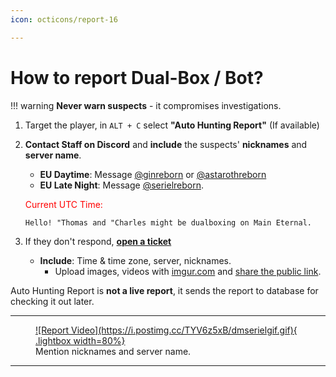 ```yaml
---
icon: octicons/report-16

---
```



# How to report Dual-Box / Bot?

!!! warning
    **Never warn suspects** - it compromises investigations.

1. Target the player, in `ALT + C` select **"Auto Hunting Report"** (If available)
2. **Contact Staff on Discord** and **include** the suspects' **nicknames** and **server name**.  
    - **EU Daytime**: Message [@ginreborn](https://discord.com/users/917729115770073119) or [@astarothreborn](https://discord.com/users/1067169953683349577)  
    - **EU Late Night**: Message [@serielreborn](https://discord.com/users/1139948642166394920).

    <span style="color:red;">Current UTC Time:</span>
    <span id="utc-time"></span>

    ```
    Hello! "Thomas and "Charles might be dualboxing on Main Eternal. 
    ```

3. If they don't respond, [**open a ticket**](https://l2reborn.org/support/)
    - **Include**: Time & time zone, server, nicknames. 
        - Upload images, videos with [imgur.com](https://imgur.com/upload) and [share the public link](https://help.imgur.com/hc/article_attachments/26512938185243).


Auto Hunting Report is **not a live report**, it sends the report to database for checking it out later.
<hr class="divider">

<figure markdown="span">
    <a href="https://postimg.cc/1f326tfK">
    ![Report Video](https://i.postimg.cc/TYV6z5xB/dmserielgif.gif){ .lightbox width=80%}
    </a>
    <figcaption>Mention nicknames and server name.</figcaption>
</figure>

<hr class="divider">



<script>
function updateUTCTime() {
    const now = new Date();
    const utcHours = now.getUTCHours().toString().padStart(2, '0');
    const utcMinutes = now.getUTCMinutes().toString().padStart(2, '0');
    document.getElementById('utc-time').textContent = `${utcHours}:${utcMinutes}`;
}

updateUTCTime();
setInterval(updateUTCTime, 1000);
</script>
